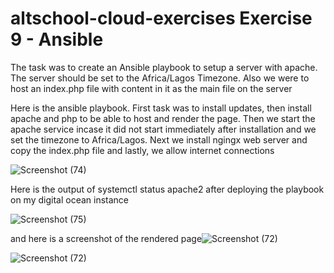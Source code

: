 # altschool-cloud-exercises Exercise 9 - Ansible

The task was to create an Ansible playbook to setup a server with apache. The server should be set to the Africa/Lagos Timezone. Also we were to host an index.php file
with content in it as the main file on the server

Here is the ansible playbook. First task was to install updates, then install apache and php to be able to host and render the page. Then we start the apache service
incase it did not start immediately after installation and we set the timezone to Africa/Lagos. Next we install ngingx web server and copy the index.php file and lastly,
we allow internet connections

![Screenshot (74)](https://user-images.githubusercontent.com/68646090/198156303-202b6fa3-dc42-4c1d-b227-880ddf04487f.png)

Here is the output of systemctl status apache2 after deploying the playbook on my digital ocean instance

![Screenshot (75)](https://user-images.githubusercontent.com/68646090/198156576-7d779b38-111b-4bb8-b1d3-79211b771b3c.png)

and here is a screenshot of the rendered page![Screenshot (72)](https://user-images.githubusercontent.com/68646090/198156726-9fb83ff2-f176-415f-acfa-e3ac5086783b.png)


![Screenshot (72)](https://user-images.githubusercontent.com/68646090/198156748-e9d8bd8c-2aff-4c47-96f9-ee4d1edb9186.png)
